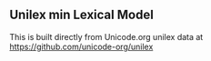 Unilex min Lexical Model
----------------------

This is built directly from Unicode.org unilex data at
https://github.com/unicode-org/unilex
